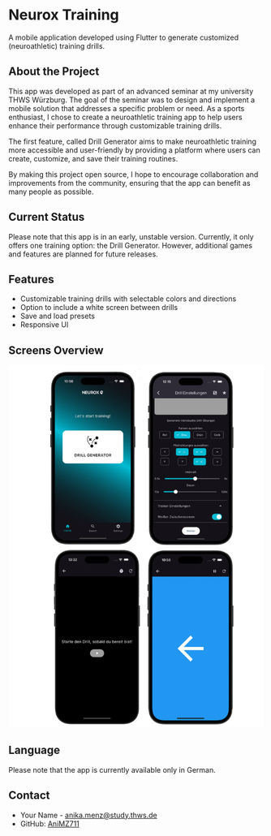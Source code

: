 # Neurox Training

A mobile application developed using Flutter to generate customized (neuroathletic) training drills.

## About the Project

This app was developed as part of an advanced seminar at my university THWS Würzburg. The goal of the seminar was to design and implement a mobile solution that addresses a specific problem or need. As a sports enthusiast, I chose to create a neuroathletic training app to help users enhance their performance through customizable training drills.

The first feature, called Drill Generator aims to make neuroathletic training more accessible and user-friendly by providing a platform where users can create, customize, and save their training routines.

By making this project open source, I hope to encourage collaboration and improvements from the community, ensuring that the app can benefit as many people as possible.

## Current Status

Please note that this app is in an early, unstable version. Currently, it only offers one training option: the Drill Generator. However, additional games and features are planned for future releases.

## Features

- Customizable training drills with selectable colors and directions
- Option to include a white screen between drills
- Save and load presets
- Responsive UI

## Screens Overview

![UI](Screens.png)

## Language

Please note that the app is currently available only in German.


## Contact

- Your Name - [anika.menz@study.thws.de](mailto:anika.menz@study.thws.de)
- GitHub: [AniMZ711](https://github.com/AniMZ711)
